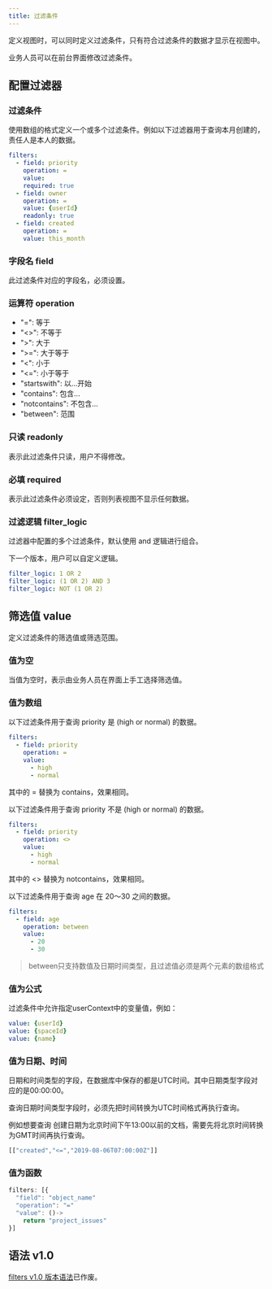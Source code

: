 ```yaml
---
title: 过滤条件
---
```


定义视图时，可以同时定义过滤条件，只有符合过滤条件的数据才显示在视图中。

业务人员可以在前台界面修改过滤条件。

## 配置过滤器

### 过滤条件

使用数组的格式定义一个或多个过滤条件。例如以下过滤器用于查询本月创建的，责任人是本人的数据。

```yml
filters:
  - field: priority
    operation: =
    value:
    required: true
  - field: owner
    operation: =
    value: {userId}
    readonly: true
  - field: created
    operation: =
    value: this_month
```

### 字段名 field

此过滤条件对应的字段名，必须设置。

### 运算符 operation

- "=": 等于
- "<>": 不等于
- ">": 大于
- ">=": 大于等于
- "<": 小于
- "<=": 小于等于
- "startswith": 以...开始
- "contains": 包含...
- "notcontains": 不包含...
- "between": 范围

### 只读 readonly

表示此过滤条件只读，用户不得修改。

### 必填 required

表示此过滤条件必须设定，否则列表视图不显示任何数据。

### 过滤逻辑 filter_logic

过滤器中配置的多个过滤条件，默认使用 and 逻辑进行组合。

下一个版本，用户可以自定义逻辑。

```yml
filter_logic: 1 OR 2
filter_logic: (1 OR 2) AND 3
filter_logic: NOT (1 OR 2)
```

## 筛选值 value

定义过滤条件的筛选值或筛选范围。

### 值为空

当值为空时，表示由业务人员在界面上手工选择筛选值。

### 值为数组

以下过滤条件用于查询 priority 是 (high or normal) 的数据。

```yml
filters:
  - field: priority
    operation: =
    value:
      - high
      - normal
```

其中的 = 替换为 contains，效果相同。

以下过滤条件用于查询 priority 不是 (high or normal) 的数据。

```yml
filters:
  - field: priority
    operation: <>
    value:
      - high
      - normal
```

其中的 <> 替换为 notcontains，效果相同。

以下过滤条件用于查询 age 在 20～30 之间的数据。

```yml
filters:
  - field: age
    operation: between
    value:
      - 20
      - 30
```

> between只支持数值及日期时间类型，且过滤值必须是两个元素的数组格式

### 值为公式

过滤条件中允许指定userContext中的变量值，例如：

```yml
value: {userId}
value: {spaceId}
value: {name}
```

### 值为日期、时间

日期和时间类型的字段，在数据库中保存的都是UTC时间。其中日期类型字段对应的是00:00:00。

查询日期时间类型字段时，必须先把时间转换为UTC时间格式再执行查询。

例如想要查询 创建日期为北京时间下午13:00以前的文档，需要先将北京时间转换为GMT时间再执行查询。

```js
[["created","<=","2019-08-06T07:00:00Z"]]
```

### 值为函数

```js
filters: [{
  "field": "object_name"
  "operation": "="
  "value": ()->
    return "project_issues"
}]
```

## 语法 v1.0

[filters v1.0 版本语法](object_filter_deprecated)已作废。
